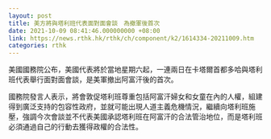 ```yaml
---
layout: post
title: 美方將與塔利班代表面對面會談　為撤軍後首次
date: 2021-10-09 08:41:46.000000000 +08:00
link: https://news.rthk.hk/rthk/ch/component/k2/1614334-20211009.htm
categories: rthk
---
```


美國國務院公布，美國代表將於當地星期六起，一連兩日在卡塔爾首都多哈與塔利班代表舉行面對面會談，是美軍撤出阿富汗後的首次。

國務院發言人表示，將會敦促塔利班尊重包括阿富汗婦女和女童在內的人權，組建得到廣泛支持的包容性政府，並就可能出現人道主義危機情況，繼續向塔利班施壓，強調今次會談並不代表美國承認塔利班在阿富汗的合法管治地位，而是塔利班必須通過自己的行動去獲得政權的合法性。
